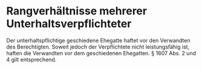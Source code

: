 # Rangverhältnisse mehrerer Unterhaltsverpflichteter

Der unterhaltspflichtige geschiedene Ehegatte haftet vor den Verwandten des Berechtigten. Soweit jedoch der Verpflichtete nicht leistungsfähig ist, haften die Verwandten vor dem geschiedenen Ehegatten. § 1607 Abs. 2 und 4 gilt entsprechend.